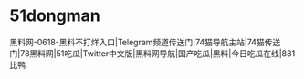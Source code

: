 # 51dongman
黑料网-0618-黑料不打烊入口|Telegram频道传送门|74猫导航主站|74猫传送门|78黑料网|51吃瓜|Twitter中文版|黑料网导航|国产吃瓜|黑料|今日吃瓜在线|881比鸭
